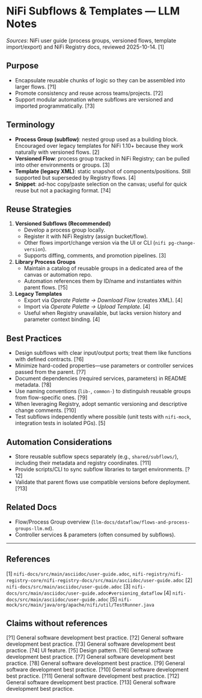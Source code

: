 # NiFi Subflows & Templates — LLM Notes

*Sources*: NiFi user guide (process groups, versioned flows, template import/export) and NiFi Registry docs, reviewed 2025-10-14. [1]

## Purpose
- Encapsulate reusable chunks of logic so they can be assembled into larger flows. [?1]
- Promote consistency and reuse across teams/projects. [?2]
- Support modular automation where subflows are versioned and imported programmatically. [?3]

## Terminology
- **Process Group (subflow)**: nested group used as a building block. Encouraged over legacy templates for NiFi 1.10+ because they work naturally with versioned flows. [2]
- **Versioned Flow**: process group tracked in NiFi Registry; can be pulled into other environments or groups. [3]
- **Template (legacy XML)**: static snapshot of components/positions. Still supported but superseded by Registry flows. [4]
- **Snippet**: ad-hoc copy/paste selection on the canvas; useful for quick reuse but not a packaging format. [?4]

## Reuse Strategies
1. **Versioned Subflows (Recommended)**
   - Develop a process group locally.
   - Register it with NiFi Registry (assign bucket/flow).
   - Other flows import/change version via the UI or CLI (`nifi pg-change-version`).
   - Supports diffing, comments, and promotion pipelines. [3]
2. **Library Process Groups**
   - Maintain a catalog of reusable groups in a dedicated area of the canvas or automation repo.
   - Automation references them by ID/name and instantiates within parent flows. [?5]
3. **Legacy Templates**
   - Export via *Operate Palette → Download Flow* (creates XML). [4]
   - Import via *Operate Palette → Upload Template*. [4]
   - Useful when Registry unavailable, but lacks version history and parameter context binding. [4]

## Best Practices
- Design subflows with clear input/output ports; treat them like functions with defined contracts. [?6]
- Minimize hard-coded properties—use parameters or controller services passed from the parent. [?7]
- Document dependencies (required services, parameters) in README metadata. [?8]
- Use naming conventions (`lib-`, `common-`) to distinguish reusable groups from flow-specific ones. [?9]
- When leveraging Registry, adopt semantic versioning and descriptive change comments. [?10]
- Test subflows independently where possible (unit tests with `nifi-mock`, integration tests in isolated PGs). [5]

## Automation Considerations
- Store reusable subflow specs separately (e.g., `shared/subflows/`), including their metadata and registry coordinates. [?11]
- Provide scripts/CLI to sync subflow libraries to target environments. [?12]
- Validate that parent flows use compatible versions before deployment. [?13]

## Related Docs
- Flow/Process Group overview (`llm-docs/dataflow/flows-and-process-groups-llm.md`).
- Controller services & parameters (often consumed by subflows).

---
## References
[1] `nifi-docs/src/main/asciidoc/user-guide.adoc`, `nifi-registry/nifi-registry-core/nifi-registry-docs/src/main/asciidoc/user-guide.adoc`
[2] `nifi-docs/src/main/asciidoc/user-guide.adoc`
[3] `nifi-docs/src/main/asciidoc/user-guide.adoc#versioning_dataflow`
[4] `nifi-docs/src/main/asciidoc/user-guide.adoc`
[5] `nifi-mock/src/main/java/org/apache/nifi/util/TestRunner.java`

## Claims without references
[?1] General software development best practice.
[?2] General software development best practice.
[?3] General software development best practice.
[?4] UI feature.
[?5] Design pattern.
[?6] General software development best practice.
[?7] General software development best practice.
[?8] General software development best practice.
[?9] General software development best practice.
[?10] General software development best practice.
[?11] General software development best practice.
[?12] General software development best practice.
[?13] General software development best practice.
